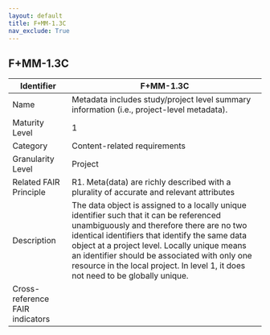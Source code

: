 ```yaml
---
layout: default
title: F+MM-1.3C
nav_exclude: True
---
```


## F+MM-1.3C

| Identifier | F+MM-1.3C |
| ---------- | ----------|
| Name | Metadata includes study/project level summary information (i.e., project-level metadata). |
| Maturity Level | 1 |
| Category | Content-related requirements |
| Granularity Level | Project |
| Related FAIR Principle | R1. Meta(data) are richly described with a plurality of accurate and relevant attributes |
| Description | The data object is assigned to a locally unique identifier such that it can be referenced unambiguously and therefore there are no two identical identifiers that identify the same data object at a project level. Locally unique means an identifier should be associated with only one resource in the local project. In level 1, it does not need to be globally unique. |
| Cross-reference FAIR indicators | |
